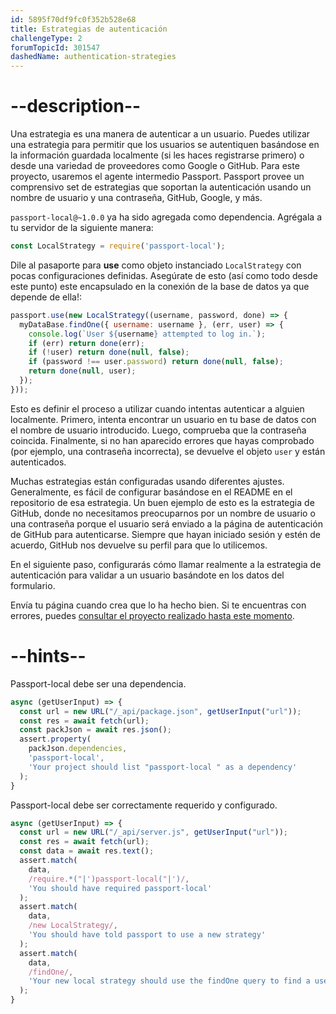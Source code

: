 ```yaml
---
id: 5895f70df9fc0f352b528e68
title: Estrategias de autenticación
challengeType: 2
forumTopicId: 301547
dashedName: authentication-strategies
---
```


# --description--

Una estrategia es una manera de autenticar a un usuario. Puedes utilizar una estrategia para permitir que los usuarios se autentiquen basándose en la información guardada localmente (si les haces registrarse primero) o desde una variedad de proveedores como Google o GitHub. Para este proyecto, usaremos el agente intermedio Passport. Passport provee un comprensivo set de estrategias que soportan la autenticación usando un nombre de usuario y una contraseña, GitHub, Google, y más.

`passport-local@~1.0.0` ya ha sido agregada como dependencia. Agrégala a tu servidor de la siguiente manera:

```javascript
const LocalStrategy = require('passport-local');
```

Dile al pasaporte para **use** como objeto instanciado `LocalStrategy` con pocas configuraciones definidas. Asegúrate de esto (así como todo desde este punto) este encapsulado en la conexión de la base de datos ya que depende de ella!:

```javascript
passport.use(new LocalStrategy((username, password, done) => {
  myDataBase.findOne({ username: username }, (err, user) => {
    console.log(`User ${username} attempted to log in.`);
    if (err) return done(err);
    if (!user) return done(null, false);
    if (password !== user.password) return done(null, false);
    return done(null, user);
  });
}));
```

Esto es definir el proceso a utilizar cuando intentas autenticar a alguien localmente. Primero, intenta encontrar un usuario en tu base de datos con el nombre de usuario introducido. Luego, comprueba que la contraseña coincida. Finalmente, si no han aparecido errores que hayas comprobado (por ejemplo, una contraseña incorrecta), se devuelve el objeto `user` y están autenticados.

Muchas estrategias están configuradas usando diferentes ajustes. Generalmente, es fácil de configurar basándose en el README en el repositorio de esa estrategia. Un buen ejemplo de esto es la estrategia de GitHub, donde no necesitamos preocuparnos por un nombre de usuario o una contraseña porque el usuario será enviado a la página de autenticación de GitHub para autenticarse. Siempre que hayan iniciado sesión y estén de acuerdo, GitHub nos devuelve su perfil para que lo utilicemos.

En el siguiente paso, configurarás cómo llamar realmente a la estrategia de autenticación para validar a un usuario basándote en los datos del formulario.

Envía tu página cuando crea que lo ha hecho bien. Si te encuentras con errores, puedes <a href="https://forum.freecodecamp.org/t/advanced-node-and-express/567135#authentication-strategies-6" target="_blank" rel="noopener noreferrer nofollow">consultar el proyecto realizado hasta este momento</a>.

# --hints--

Passport-local debe ser una dependencia.

```js
async (getUserInput) => {
  const url = new URL("/_api/package.json", getUserInput("url"));
  const res = await fetch(url);
  const packJson = await res.json();
  assert.property(
    packJson.dependencies,
    'passport-local',
    'Your project should list "passport-local " as a dependency'
  );
}
```

Passport-local debe ser correctamente requerido y configurado.

```js
async (getUserInput) => {
  const url = new URL("/_api/server.js", getUserInput("url"));
  const res = await fetch(url);
  const data = await res.text();
  assert.match(
    data,
    /require.*("|')passport-local("|')/,
    'You should have required passport-local'
  );
  assert.match(
    data,
    /new LocalStrategy/,
    'You should have told passport to use a new strategy'
  );
  assert.match(
    data,
    /findOne/,
    'Your new local strategy should use the findOne query to find a username based on the inputs'
  );
}
```

